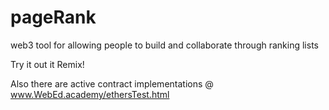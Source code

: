 # pageRank
web3 tool for allowing people to build and collaborate through ranking lists


Try it out it Remix!

Also there are active contract implementations @ www.WebEd.academy/ethersTest.html
